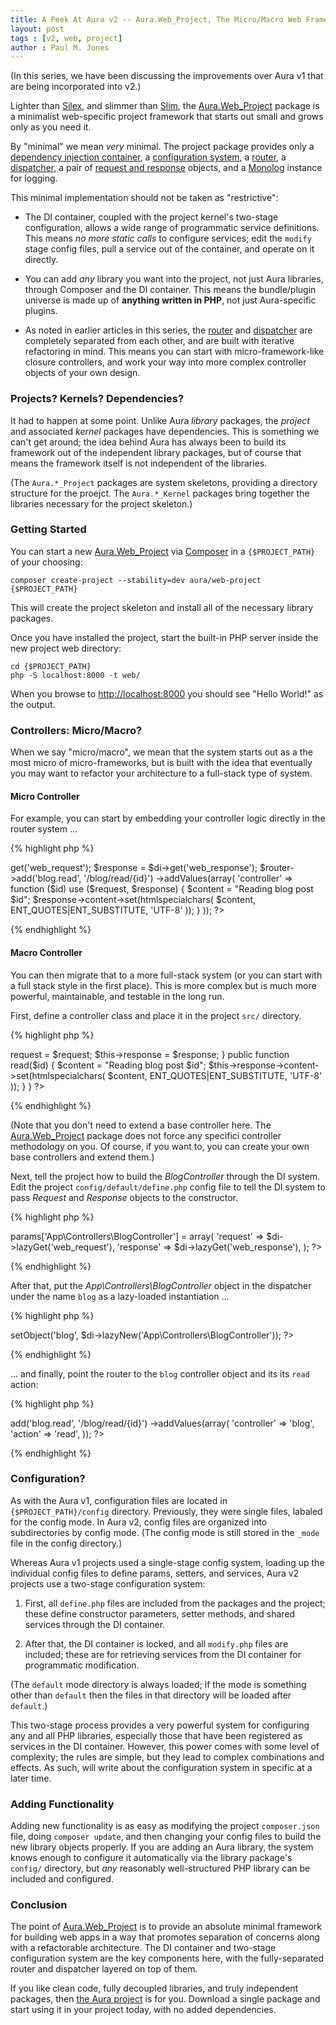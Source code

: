 ```yaml
---
title: A Peek At Aura v2 -- Aura.Web_Project, The Micro/Macro Web Framework
layout: post
tags : [v2, web, project]
author : Paul M. Jones
---
```


(In this series, we have been discussing the improvements over Aura v1 that
are being incorporated into v2.)

Lighter than [Silex][], and slimmer than [Slim][], the [Aura.Web_Project][]
package is a minimalist web-specific project framework that starts out small
and grows only as you need it.

By "minimal" we mean *very* minimal. The project package provides only a
[dependency injection container][Aura.Di v2],
a [configuration system][Aura.Project_Kernel],
a [router][Aura.Router v2],
a [dispatcher][Aura.Dispatcher],
a pair of [request and response][Aura.Web v2] objects,
and a [Monolog][] instance for logging.

This minimal implementation should not be taken as "restrictive":

- The DI container, coupled with the project kernel's two-stage configuration,
  allows a wide range of programmatic service definitions.  This means *no
  more static calls* to configure services; edit the `modify` stage config
  files, pull a service out of the container, and operate on it directly.

- You can add *any* library you want into the project, not just Aura
  libraries, through Composer and the DI container. This means the
  bundle/plugin universe is made up of **anything written in PHP**, not just
  Aura-specific plugins.

- As noted in earlier articles in this series, the [router][] and [dispatcher][] are
  completely separated from each other, and are built with iterative
  refactoring in mind. This means you can start with micro-framework-like
  closure controllers, and work your way into more complex controller objects
  of your own design.


### Projects? Kernels? Dependencies?

It had to happen at some point. Unlike Aura *library* packages, the *project*
and associated *kernel* packages have dependencies. This is something we
can't get around; the idea behind Aura has always been to build its framework
out of the independent library packages, but of course that means the
framework itself is not independent of the libraries.

(The `Aura.*_Project` packages are system skeletons, providing a directory
structure for the proejct. The `Aura.*_Kernel` packages bring together
the libraries necessary for the project skeleton.)

### Getting Started

You can start a new [Aura.Web_Project][] via [Composer][] in a
`{$PROJECT_PATH}` of your choosing:

    composer create-project --stability=dev aura/web-project {$PROJECT_PATH}
    
This will create the project skeleton and install all of the necessary
library packages.

Once you have installed the project, start the built-in PHP server inside the
new project web directory:

    cd {$PROJECT_PATH}
    php -S localhost:8000 -t web/

When you browse to <http://localhost:8000> you should see "Hello World!" as
the output.


### Controllers: Micro/Macro?

When we say "micro/macro", we mean that the system starts out as a the most
micro of micro-frameworks, but is built with the idea that eventually you may
want to refactor your architecture to a full-stack type of system.

#### Micro Controller

For example, you can start by embedding your controller logic directly in
the router system ...

{% highlight php %}
<?php
/**
 * {$PROJECT_PATH}/config/default/modify/router.php
 */
$request  = $di->get('web_request');
$response = $di->get('web_response');
$router->add('blog.read', '/blog/read/{id}')
    ->addValues(array(
        'controller' => function ($id) use ($request, $response) {
            $content = "Reading blog post $id";
            $response->content->set(htmlspecialchars(
                $content, ENT_QUOTES|ENT_SUBSTITUTE, 'UTF-8'
            ));
        }
    ));
?>
{% endhighlight %}

#### Macro Controller

You can then migrate that to a more full-stack system (or you can
start with a full stack style in the first place).  This is more complex but
is much more powerful, maintainable, and testable in the long run.

First, define a controller class and place it in the project `src/` directory.

{% highlight php %}
<?php
/**
 * {$PROJECT_PATH}/src/App/Controllers/BlogController.php
 */
namespace App\Controllers;

use Aura\Web\Request;
use Aura\Web\Response;

class BlogController
{
    public function __construct(Request $request, Response $response)
    {
        $this->request = $request;
        $this->response = $response;
    }
    
    public function read($id)
    {
        $content = "Reading blog post $id";
        $this->response->content->set(htmlspecialchars(
            $content, ENT_QUOTES|ENT_SUBSTITUTE, 'UTF-8'
        ));
    }
}
?>
{% endhighlight %}

(Note that you don't need to extend a base controller here. The
[Aura.Web_Project][] package does not force any specifici controller
methodology on you. Of course, if you want to, you can create your own base
controllers and extend them.)

Next, tell the project how to build the _BlogController_ through the DI
system. Edit the project `config/default/define.php` config file to tell the
DI system to pass _Request_ and _Response_ objects to the constructor.

{% highlight php %}
<?php
/**
 * {$PROJECT_PATH}/config/default/define.php
 */
$di->params['App\Controllers\BlogController'] = array(
    'request' => $di->lazyGet('web_request'),
    'response' => $di->lazyGet('web_response'),
);
?>
{% endhighlight %}

After that, put the _App\Controllers\BlogController_ object in the dispatcher
under the name `blog` as a lazy-loaded instantiation ...

{% highlight php %}
<?php
/**
 * {$PROJECT_PATH}/config/default/modify/dispatcher.php
 */
$dispatcher->setObject('blog', $di->lazyNew('App\Controllers\BlogController'));
?>
{% endhighlight %}

... and finally, point the router to the `blog` controller object and its
its `read` action:

{% highlight php %}
<?php
/**
 * {$PROJECT_PATH}/config/default/modify/dispatcher.php
 */
$router->add('blog.read', '/blog/read/{id}')
    ->addValues(array(
        'controller' => 'blog',
        'action' => 'read',
    ));
?>
{% endhighlight %}


### Configuration?

As with the Aura v1, configuration files are located in
`{$PROJECT_PATH}/config` directory. Previously, they were single files,
labaled for the config mode. In Aura v2, config files are organized into
subdirectories by config mode. (The config mode is still stored in the `_mode`
file in the config directory.)

Whereas Aura v1 projects used a single-stage config system, loading up the
individual config files to define params, setters, and services, Aura v2
projects use a two-stage configuration system:

1. First, all `define.php` files are included from the packages and the
project; these define constructor parameters, setter methods, and shared
services through the DI container.

2. After that, the DI container is locked, and all `modify.php` files are
included; these are for retrieving services from the DI container for
programmatic modification.

(The `default` mode directory is always loaded; if the mode is something other
than `default` then the files in that directory will be loaded after `default`.)

This two-stage process provides a very powerful system for configuring any and
all PHP libraries, especially those that have been registered as services in
the DI container. However, this power comes with some level of complexity; the
rules are simple, but they lead to complex combinations and effects. As such,
will write about the configuration system in specific at a later time.

### Adding Functionality

Adding new functionality is as easy as modifying the project `composer.json`
file, doing `composer update`, and then changing your config files to build
the new library objects properly. If you are adding an Aura library, the
system knows enough to configure it automatically via the library package's
`config/` directory, but *any* reasonably well-structured PHP library can be
included and configured.


### Conclusion

The point of [Aura.Web_Project][] is to provide an absolute minimal framework
for building web apps in a way that promotes separation of concerns along with
a refactorable architecture. The DI container and two-stage configuration
system are the key components here, with the fully-separated router and
dispatcher layered on top of them.

If you like clean code, fully decoupled libraries, and truly independent
packages, then [the Aura project][Aura] is for you. Download a single package
and start using it in your project today, with no added dependencies.


[Aura.Di v2]: https://github.com/auraphp/Aura.Di/tree/develop-2
[Aura.Dispatcher]: https://github.com/auraphp/Aura.Dispatcher
[Aura.Project_Kernel]: https://github.com/auraphp/Aura.Project_Kernel
[Aura.Router v2]: https://github.com/auraphp/Aura.Router/tree/develop-2
[Aura.Web v2]: http://github.com/auraphp/Aura.Web/tree/develop-2
[Aura.Web_Project]: https://github.com/auraphp/Aura.Web_Kernel
[Aura]: http://auraphp.com
[Silex]: http://silex.sensiolabs.org
[Slim]: http://www.slimframework.com
[Solar]: http://solarphp.com
[Monolog]: https://github.com/Seldaek/monolog
[Composer]: http://getcomposer.org
[router]: /blog/2013/11/18/aura-v2-router
[dispatcher]: /blog/2013/11/04/aura-v2-dispatcher
